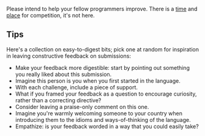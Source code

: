Please intend to help your fellow programmers improve.  There is a [time](http://proco.stanford.edu/) and [place](https://www.codewars.com/) for competition, it's not here.

## Tips

Here's a collection on easy-to-digest bits; pick one at random for inspiration in leaving constructive feedback on submissions:

- Make your feedback more digestible: start by pointing out something you really liked about this submission.
- Imagine this person is you when you first started in the language.
- With each challenge, include a piece of support.
- What if you framed your feedback as a question to encourage curiosity, rather than a correcting directive?
- Consider leaving a praise-only comment on this one.
- Imagine you're warmly welcoming someone to your country when introducing them to the idioms and ways-of-thinking of the language.
- Empathize: is your feedback worded in a way that you could easily take?
